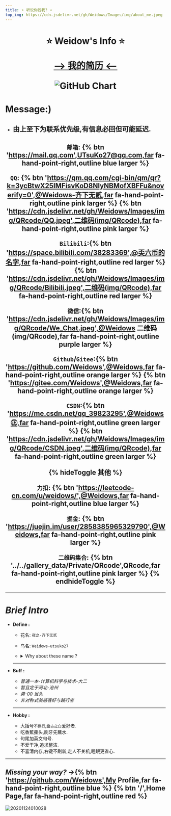 ```yaml
---
title: ⭐ 听说你找我? ⭐
top_img: https://cdn.jsdelivr.net/gh/Weidows/Images/img/about_me.jpeg
---
```


<!--
 * @Author: Weidows
 * @Date: 2020-07-24 14:07:43
 * @LastEditors: Weidows
 * @LastEditTime: 2021-02-11 21:53:36
 * @FilePath: \Weidowsd:\Game\Github\Blog-private\source\tags\about.md
-->
<h1 align="center">

⭐️ Weidow's Info ⭐️

[--> 我的简历 <--](https://github.com/Weidows/Resume)

![GitHub Chart](http://ghchart.rshah.org/409ba5/Weidows)

</h1>

# Message:)

- ## 由上至下为联系优先级,有信息必回但可能延迟.

<h2 align="center">

`邮箱`: {% btn 'https://mail.qq.com',UTsuKo27@qq.com,far fa-hand-point-right,outline blue larger %}

`QQ`: {% btn 'https://qm.qq.com/cgi-bin/qm/qr?k=3ycBtwX25IMFisvKoD8NIyNBMofXBFFu&noverify=0',@Weidows-齐下无贰,far fa-hand-point-right,outline pink larger %} {% btn 'https://cdn.jsdelivr.net/gh/Weidows/Images/img/QRcode/QQ.jpeg',二维码(img/QRcode),far fa-hand-point-right,outline pink larger %}

`Bilibili`:{% btn 'https://space.bilibili.com/38283369',@奀六币的名字,far fa-hand-point-right,outline red larger %} {% btn 'https://cdn.jsdelivr.net/gh/Weidows/Images/img/QRcode/Bilibili.jpeg',二维码(img/QRcode),far fa-hand-point-right,outline red larger %}

`微信`:{% btn 'https://cdn.jsdelivr.net/gh/Weidows/Images/img/QRcode/We_Chat.jpeg',@Weidows 二维码(img/QRcode),far fa-hand-point-right,outline purple larger %}

`Github`/`Gitee`:{% btn 'https://github.com/Weidows',@Weidows,far fa-hand-point-right,outline orange larger %} {% btn 'https://gitee.com/Weidows',@Weidows,far fa-hand-point-right,outline orange larger %}

`CSDN`:{% btn 'https://me.csdn.net/qq_39823295',@Weidows㊣,far fa-hand-point-right,outline green larger %} {% btn 'https://cdn.jsdelivr.net/gh/Weidows/Images/img/QRcode/CSDN.jpeg',二维码(img/QRcode),far fa-hand-point-right,outline green larger %}

{% hideToggle 其他 %}

`力扣`: {% btn 'https://leetcode-cn.com/u/weidows/',@Weidows,far fa-hand-point-right,outline blue larger %}

`掘金`: {% btn 'https://juejin.im/user/2858385965329790',@Weidows,far fa-hand-point-right,outline pink larger %}

`二维码集合`: {% btn '../../gallery_data/Private/QRcode',QRcode,far fa-hand-point-right,outline pink larger %}
{% endhideToggle %}

---

</h2>

# _Brief Intro_

- **Define :**

  - 花名: `夜之-齐下无贰`
  - 鸟名: `Weidows-utsuko27`
  - <details>
      <summary>Why about these name ?</summary>

    暗黑主义者,喜欢黑,喜欢夜,喜欢可能性的集合 ~ 夜之

    热爱运动,六块腹肌,肚脐下的两块没有 ~ 齐下无贰

    伟->Wei + Windows = Weidows (高中舍友给起的昵称,我挺喜欢的,一直在沿用)

    utsuko -> 真正意义上瞎起的,感觉好听,翻译过来是->凌子

    27 -> 0~99 中我最喜欢的数,也是我的伪生日.

    </details>

  ***

- **Buff :**

  - _普通一本-计算机科学与技术-大二_
  - _暂且定于河北-沧州_
  - _男-00 当头_
  - _非对称式美感喜好与践行者_

  ***

- **Hobby :**

  - 大括号`不换行`,`盘古之白`爱好者.
  - 吃香蕉撕头,刷牙先蘸水.
  - 句尾加英文句号.
  - 不爱干净,追求整洁.
  - 不喜清内存,右键不刷新,走人不关机,睡眠更省心.

---

## _Missing your way? ->_{% btn 'https://github.com/Weidows',My Profile,far fa-hand-point-right,outline blue %} {% btn '/',Home Page,far fa-hand-point-right,outline red %}

![20201124010028](https://i.loli.net/2020/11/30/HigcC3IaqbeFSOW.jpg)
